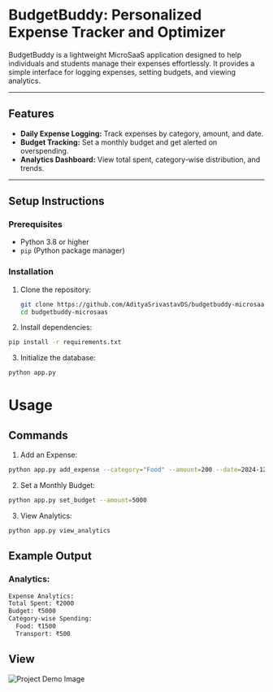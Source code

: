 # BudgetBuddy: Personalized Expense Tracker and Optimizer

BudgetBuddy is a lightweight MicroSaaS application designed to help individuals and students manage their expenses effortlessly. It provides a simple interface for logging expenses, setting budgets, and viewing analytics.

---

## Features
- **Daily Expense Logging:** Track expenses by category, amount, and date.
- **Budget Tracking:** Set a monthly budget and get alerted on overspending.
- **Analytics Dashboard:** View total spent, category-wise distribution, and trends.

---

## Setup Instructions
### Prerequisites
- Python 3.8 or higher
- `pip` (Python package manager)

### Installation
1. Clone the repository:
   ```bash
   git clone https://github.com/AdityaSrivastavDS/budgetbuddy-microsaas
   cd budgetbuddy-microsaas
   ```

2. Install dependencies:
```bash
pip install -r requirements.txt
```

3. Initialize the database:
```bash
python app.py
```

# Usage
## Commands

1. Add an Expense:
```bash
python app.py add_expense --category="Food" --amount=200 --date=2024-12-07
```

2. Set a Monthly Budget:
```bash
python app.py set_budget --amount=5000
```

3. View Analytics:
```bash
python app.py view_analytics
```

## Example Output

### Analytics:

```bash
Expense Analytics:
Total Spent: ₹2000
Budget: ₹5000
Category-wise Spending:
  Food: ₹1500
  Transport: ₹500
```

## View
![Project Demo Image](assets/view.png)